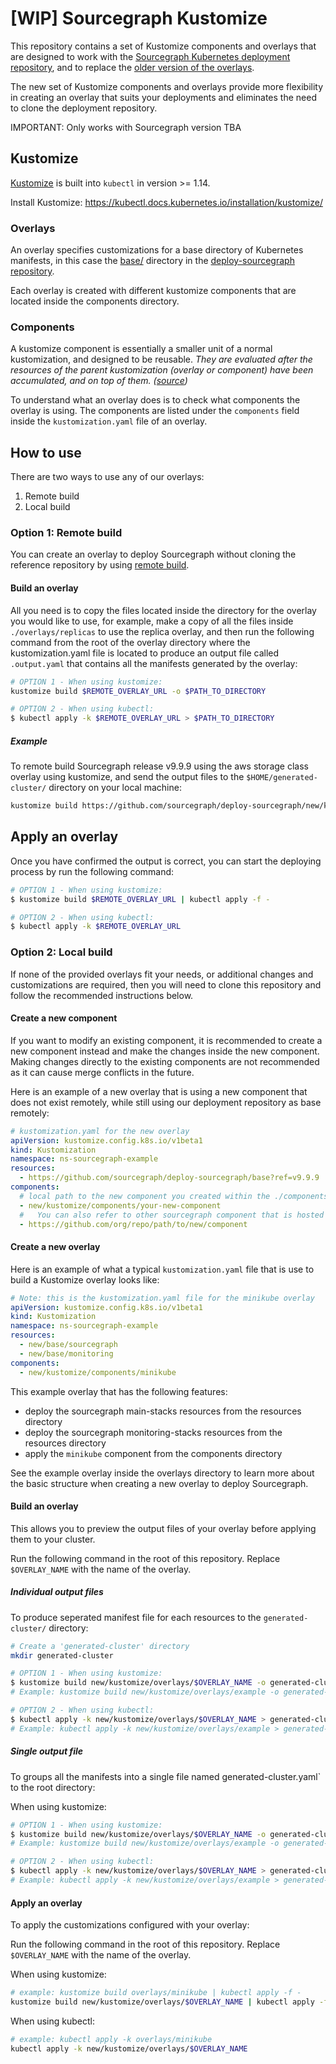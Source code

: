 # [WIP] Sourcegraph Kustomize

This repository contains a set of Kustomize components and overlays that are designed to work with the [Sourcegraph Kubernetes deployment repository](https://sourcegraph.com/github.com/sourcegraph/deploy-sourcegraph), and to replace the [older version of the overlays](https://sourcegraph.com/github.com/sourcegraph/deploy-sourcegraph/-/tree/overlays).

The new set of Kustomize components and overlays provide more flexibility in creating an overlay that suits your deployments and eliminates the need to clone the deployment repository.

IMPORTANT: Only works with Sourcegraph version TBA

## Kustomize

[Kustomize](https://kustomize.io/) is built into `kubectl` in version >= 1.14.

Install Kustomize: https://kubectl.docs.kubernetes.io/installation/kustomize/

### Overlays

An overlay specifies customizations for a base directory of Kubernetes manifests, in this case the [base/](https://sourcegraph.com/github.com/sourcegraph/deploy-sourcegraph@master/-/tree/base) directory in the [deploy-sourcegraph repository](https://sourcegraph.com/github.com/sourcegraph/deploy-sourcegraph).

Each overlay is created with different kustomize components that are located inside the components directory.

### Components

A kustomize component is essentially a smaller unit of a normal kustomization, and designed to be reusable. _They are evaluated after the resources of the parent kustomization (overlay or component) have been accumulated, and on top of them. ([source](https://sourcegraph.com/github.com/kubernetes/enhancements@master/-/blob/keps/sig-cli/1802-kustomize-components/README.md#proposal))_

To understand what an overlay does is to check what components the overlay is using. The components are listed under the `components` field inside the `kustomization.yaml` file of an overlay.

## How to use

There are two ways to use any of our overlays:

1. Remote build
2. Local build

### Option 1: Remote build

You can create an overlay to deploy Sourcegraph without cloning the reference repository by using [remote build](https://github.com/kubernetes-sigs/kustomize/blob/master/examples/remoteBuild.md).

#### Build an overlay

All you need is to copy the files located inside the directory for the overlay you would like to use, for example, make a copy of all the files inside `./overlays/replicas` to use the replica overlay, and then run the following command from the root of the overlay directory where the kustomization.yaml file is located to produce an output file called `.output.yaml` that contains all the manifests generated by the overlay:

```bash
# OPTION 1 - When using kustomize:
kustomize build $REMOTE_OVERLAY_URL -o $PATH_TO_DIRECTORY

# OPTION 2 - When using kubectl:
$ kubectl apply -k $REMOTE_OVERLAY_URL > $PATH_TO_DIRECTORY
```

##### Example

To remote build Sourcegraph release v9.9.9 using the aws storage class overlay using kustomize, and send the output files to the `$HOME/generated-cluster/` directory on your local machine:

```bash
kustomize build https://github.com/sourcegraph/deploy-sourcegraph/new/kustomize/overlays/storage-class/aws?ref=v4.5.6 -o $HOME/generated-cluster/
```

## Apply an overlay

Once you have confirmed the output is correct, you can start the deploying process by run the following command:

```bash
# OPTION 1 - When using kustomize:
$ kustomize build $REMOTE_OVERLAY_URL | kubectl apply -f -

# OPTION 2 - When using kubectl:
$ kubectl apply -k $REMOTE_OVERLAY_URL
```

### Option 2: Local build

If none of the provided overlays fit your needs, or additional changes and customizations are required, then you will need to clone this repository and follow the recommended instructions below.

#### Create a new component

If you want to modify an existing component, it is recommended to create a new component instead and make the changes inside the new component. Making changes directly to the existing components are not recommended as it can cause merge conflicts in the future.

Here is an example of a new overlay that is using a new component that does not exist remotely, while still using our deployment repository as base remotely:

```yaml
# kustomization.yaml for the new overlay
apiVersion: kustomize.config.k8s.io/v1beta1
kind: Kustomization
namespace: ns-sourcegraph-example
resources:
  - https://github.com/sourcegraph/deploy-sourcegraph/base?ref=v9.9.9
components:
  # local path to the new component you created within the ./components folder
  - new/kustomize/components/your-new-component
  #   You can also refer to other sourcegraph component that is hosted in other remote repository
  - https://github.com/org/repo/path/to/new/component
```

#### Create a new overlay

Here is an example of what a typical `kustomization.yaml` file that is use to build a Kustomize overlay looks like:

```yaml
# Note: this is the kustomization.yaml file for the minikube overlay
apiVersion: kustomize.config.k8s.io/v1beta1
kind: Kustomization
namespace: ns-sourcegraph-example
resources:
  - new/base/sourcegraph
  - new/base/monitoring
components:
  - new/kustomize/components/minikube
```

This example overlay that has the following features:

- deploy the sourcegraph main-stacks resources from the resources directory
- deploy the sourcegraph monitoring-stacks resources from the resources directory
- apply the `minikube` component from the components directory

See the example overlay inside the overlays directory to learn more about the basic structure when creating a new overlay to deploy Sourcegraph.

#### Build an overlay

This allows you to preview the output files of your overlay before applying them to your cluster.

Run the following command in the root of this repository. Replace `$OVERLAY_NAME` with the name of the overlay.

##### Individual output files

To produce seperated manifest file for each resources to the `generated-cluster/` directory:

```bash
# Create a 'generated-cluster' directory
mkdir generated-cluster

# OPTION 1 - When using kustomize:
$ kustomize build new/kustomize/overlays/$OVERLAY_NAME -o generated-cluster/
# Example: kustomize build new/kustomize/overlays/example -o generated-cluster/

# OPTION 2 - When using kubectl:
$ kubectl apply -k new/kustomize/overlays/$OVERLAY_NAME > generated-cluster/
# Example: kubectl apply -k new/kustomize/overlays/example > generated-cluster/
```

##### Single output file

To groups all the manifests into a single file named generated-cluster.yaml` to the root directory:

When using kustomize:

```bash
# OPTION 1 - When using kustomize:
$ kustomize build new/kustomize/overlays/$OVERLAY_NAME -o generated-cluster.yaml
# Example: kustomize build new/kustomize/overlays/example -o generated-cluster.yaml

# OPTION 2 - When using kubectl:
$ kubectl apply -k new/kustomize/overlays/$OVERLAY_NAME > generated-cluster.yaml
# Example: kubectl apply -k new/kustomize/overlays/example > generated-cluster.yaml
```

#### Apply an overlay

To apply the customizations configured with your overlay:

Run the following command in the root of this repository. Replace `$OVERLAY_NAME` with the name of the overlay.

When using kustomize:

```bash
# example: kustomize build overlays/minikube | kubectl apply -f -
kustomize build new/kustomize/overlays/$OVERLAY_NAME | kubectl apply -f -
```

When using kubectl:

```bash
# example: kubectl apply -k overlays/minikube
kubectl apply -k new/kustomize/overlays/$OVERLAY_NAME
```
